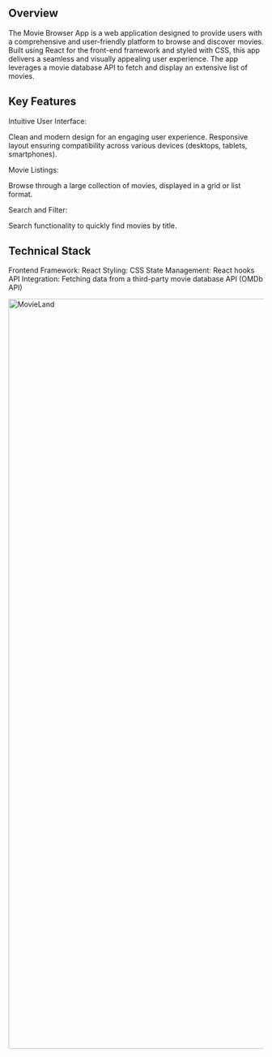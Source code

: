 ## Overview
The Movie Browser App is a web application designed to provide users with a comprehensive and user-friendly platform to browse and discover movies. Built using React for the front-end framework and styled with CSS, this app delivers a seamless and visually appealing user experience. The app leverages a movie database API to fetch and display an extensive list of movies.

## Key Features

Intuitive User Interface:

Clean and modern design for an engaging user experience.
Responsive layout ensuring compatibility across various devices (desktops, tablets, smartphones).

Movie Listings:

Browse through a large collection of movies, displayed in a grid or list format.

Search and Filter:

Search functionality to quickly find movies by title.

## Technical Stack
Frontend Framework: React
Styling: CSS
State Management: React hooks
API Integration: Fetching data from a third-party movie database API (OMDb API)

<img width="1479" alt="MovieLand" src="https://github.com/mythilik908/movieland/assets/37060705/e8f99c01-95e9-467b-9341-042a64db8de9">
